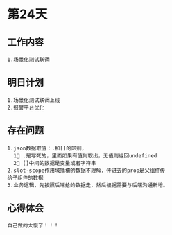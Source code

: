 # 第24天

## 工作内容

    1.场景化测试联调

## 明日计划

    1.场景化测试联调上线
    2.报警平台优化

## 存在问题

    1.json数据取值：.和[]的区别，
      1⃣️ .是写死的，里面如果有值则取出，无值则返回undefined
      2⃣️ []中间的数据是变量或者字符串
    2.slot-scope作用域插槽的数据不理解，传进去的prop是父组件传
    给子组件的数据
    3.业务逻辑，先按照后端给的数据走，然后根据需要与后端沟通新增。

## 心得体会

    自己做的太慢了！！！
